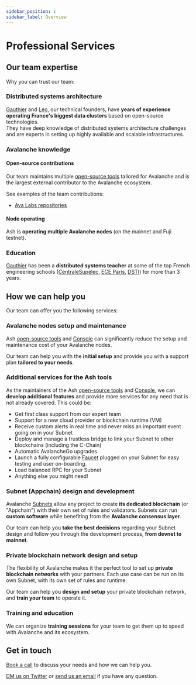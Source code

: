 ```yaml
---
sidebar_position: 1
sidebar_label: Overview
---
```


# Professional Services

## Our team expertise

Why you can trust our team:

### Distributed systems architecture

[Gauthier](https://www.linkedin.com/in/gauthier-leonard/) and [Léo](https://www.linkedin.com/in/leo-schoukroun/), our technical founders, have **years of experience operating France's biggest data clusters** based on open-source technologies.  
They have deep knowledge of distributed systems architecture challenges and are experts in setting up highly available and scalable infrastructures.

### Avalanche knowledge

#### Open-source contributions

Our team maintains multiple [open-source tools](/docs/toolkit/) tailored for Avalanche and is the largest external contributor to the Avalanche ecosystem.

See examples of the team contributions:

- [Ava Labs repositories](https://github.com/issues?q=involves%3ANuttymoon+involves%3Aleopaul36+involves%3AAl3xGROS+archived%3Afalse+org%3Aava-labs)

#### Node operating

Ash is **operating multiple Avalanche nodes** (on the mainnet and Fuji testnet).

### Education

[Gauthier](https://www.linkedin.com/in/gauthier-leonard/) has been a **distributed systems teacher** at some of the top French engineering schools ([CentraleSupélec](https://www.centralesupelec.fr/), [ECE Paris](https://www.ece.fr/), [DSTI](https://www.datasciencetech.institute/fr/)) for more than 3 years.

## How we can help you

Our team can offer you the following services:

### Avalanche nodes setup and maintenance

Ash [open-source tools](/docs/toolkit/) and [Console](/docs/console/) can significantly reduce the setup and maintenance cost of your Avalanche nodes.

Our team can help you with the **initial setup** and provide you with a support plan **tailored to your needs**.

### Additional services for the Ash tools

As the maintainers of the Ash [open-source tools](/docs/toolkit/) and [Console](/docs/console/), we can **develop additional features** and provide more services for any need that is not already covered. This could be:

- Get first class support from our expert team
- Support for a new cloud provider or blockchain runtime (VM)
- Receive custom alerts in real time and never miss an important event going on in your Subnet
- Deploy and manage a trustless bridge to link your Subnet to other blockchains (including the C-Chain)
- Automatic AvalancheGo upgrades
- Launch a fully configurable [Faucet](https://github.com/ava-labs/avalanche-faucet) plugged on your Subnet for easy testing and user on-boarding.
- Load balanced RPC for your Subnet
- Anything else you might need!

### Subnet (Appchain) design and development

Avalanche [Subnets](https://docs.avax.network/learn/subnets) allow any project to create **its dedicated blockchain** (or "Appchain") with their own set of rules and validators. Subnets can run **custom software** while benefiting from the **Avalanche consensus layer**.

Our team can help you **take the best decisions** regarding your Subnet design and follow you through the development process, **from devnet to mainnet**.

### Private blockchain network design and setup

The flexibility of Avalanche makes it the perfect tool to set up **private blockchain networks** with your partners. Each use case can be run on its own Subnet, with its own set of rules and runtime.

Our team can help you **design and setup** your private blockchain network, and **train your team** to operate it.

### Training and education

We can organize **training sessions** for your team to get them up to speed with Avalanche and its ecosystem.

## Get in touch

[Book a call](https://calendly.com/ash-e36knots) to discuss your needs and how we can help you.

[DM us on Twitter](https://twitter.com/ash_avax) or [send us an email](mailto:contact@e36knots.com) if you have any question.
